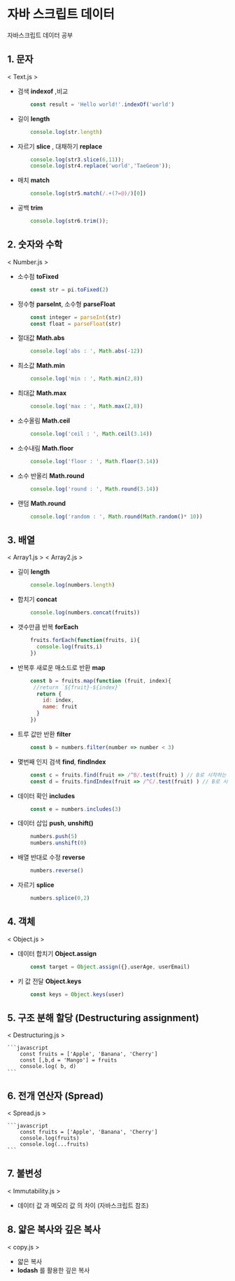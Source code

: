 # 자바 스크립트 데이터

자바스크립트 데이터 공부


## 1. 문자
< Text.js >

- 검색 **indexof** ,비교  
	```javascript
		const result = 'Hello world!'.indexOf('world')
	``` 
- 길이 **length**      
	```javascript
		console.log(str.length)
	``` 
- 자르기 **slice** , 대채하기 **replace** 
	```javascript
		console.log(str3.slice(6,11));
		console.log(str4.replace('world','TaeGeom'));
	``` 	
- 매치 **match**  
	```javascript
		console.log(str5.match(/.+(?=@)/)[0])
	``` 
- 공백 **trim**  
	```javascript
		console.log(str6.trim());
	``` 

## 2. 숫자와 수학
< Number.js >

- 소수점 **toFixed**
	```javascript
		const str = pi.toFixed(2)
	``` 
- 정수형 **parseInt**, 소수형 **parseFloat**
	```javascript
		const integer = parseInt(str)
		const float = parseFloat(str)
	``` 
- 절대값 **Math.abs**
	```javascript
		console.log('abs : ', Math.abs(-12))
	``` 
- 최소값 **Math.min**
	```javascript
		console.log('min : ', Math.min(2,8))
	``` 
- 최대값 **Math.max**
	```javascript
		console.log('max : ', Math.max(2,8))
	``` 
- 소수올림 **Math.ceil**
	```javascript
		console.log('ceil : ', Math.ceil(3.14))
	``` 
- 소수내림 **Math.floor**
	```javascript
		console.log('floor : ', Math.floor(3.14))
	``` 
- 소수 반올리 **Math.round**
	```javascript
		console.log('round : ', Math.round(3.14))
	``` 
- 랜덤	**Math.round**
	```javascript
		console.log('random : ', Math.round(Math.random()* 10))
	``` 
	
## 3. 배열 
< Array1.js > < Array2.js >

- 길이 **length**
	```javascript
		console.log(numbers.length)
	``` 
- 합치기 **concat**
	```javascript
		console.log(numbers.concat(fruits))
	``` 
- 갯수만큼 반복 **forEach**
	```javascript
		fruits.forEach(function(fruits, i){
		  console.log(fruits,i)
		})
	``` 
- 반복후 새로운 매소드로 반환 **map**
	```javascript
		const b = fruits.map(function (fruit, index){
 		 //return `${fruit}-${index}`
		  return {
		    id: index,
		    name: fruit
		  }
		})
	``` 
- 트루 값만 반환 **filter**
	```javascript
		const b = numbers.filter(number => number < 3)
	``` 
- 몇번째 인지 검색 **find**, **findIndex**
	```javascript
		const c = fruits.find(fruit => /^B/.test(fruit) ) // B로 시작하는 정규식 표현
		const d = fruits.findIndex(fruit => /^C/.test(fruit) ) // B로 시작하는 정규식 표현
	``` 
- 데이터 확인 **includes**
	```javascript
		const e = numbers.includes(3)
	``` 
- 데이터 삽입 **push**, **unshift()**
	```javascript
		numbers.push(5)
		numbers.unshift(0)
	``` 
- 배열 반대로 수정 **reverse**
	```javascript
		numbers.reverse()
	``` 
- 자르기 **splice**
	```javascript
		numbers.splice(0,2)
	``` 

## 4. 객체
< Object.js >

- 데이터 합치기 **Object.assign**
	```javascript
		const target = Object.assign({},userAge, userEmail)
	```
- 키 값 전달 **Object.keys**
	```javascript
		const keys = Object.keys(user)
	```

## 5. 구조 분해 할당 (Destructuring assignment)
< Destructuring.js >

	```javascript
		const fruits = ['Apple', 'Banana', 'Cherry']
		const [,b,d = 'Mango'] = fruits
		console.log( b, d)
	```
	
## 6. 전개 연산자 (Spread)
< Spread.js >

	```javascript
		const fruits = ['Apple', 'Banana', 'Cherry']
		console.log(fruits)
		console.log(...fruits)
	```
	
## 7. 불변성
< Immutability.js >

- 데이터 값 과 메모리 값 의 차이 (자바스크립트 참조)	
	
## 8. 얇은 복사와 깊은 복사
< copy.js >

- 얇은 복사
- **lodash** 를 활용한 깊은 복사 
